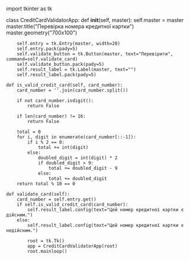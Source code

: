 import tkinter as tk

class CreditCardValidatorApp:
    def __init__(self, master):
        self.master = master
        master.title("Перевірка номера кредитної картки")
        master.geometry("700x100")

        self.entry = tk.Entry(master, width=20)
        self.entry.pack(pady=5)
        self.validate_button = tk.Button(master, text="Перевірити", command=self.validate_card)
        self.validate_button.pack(pady=5)
        self.result_label = tk.Label(master, text="")
        self.result_label.pack(pady=5)

    def is_valid_credit_card(self, card_number):
        card_number = ''.join(card_number.split())

        if not card_number.isdigit():
            return False

        if len(card_number) != 16:
            return False

        total = 0
        for i, digit in enumerate(card_number[::-1]):
            if i % 2 == 0:
                total += int(digit)
            else:
                doubled_digit = int(digit) * 2
                if doubled_digit > 9:
                    total += doubled_digit - 9
                else:
                    total += doubled_digit
        return total % 10 == 0

    def validate_card(self):
        card_number = self.entry.get()
        if self.is_valid_credit_card(card_number):
            self.result_label.config(text="Цей номер кредитної картки є дійсним.")
        else:
            self.result_label.config(text="Цей номер кредитної картки є недійсним.")
            
            root = tk.Tk()
            app = CreditCardValidatorApp(root)
            root.mainloop()
